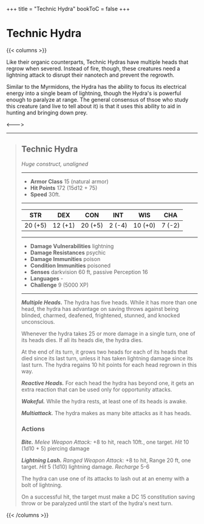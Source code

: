 +++
title = "Technic Hydra"
bookToC = false
+++

# Technic Hydra

{{< columns >}}

Like their organic counterparts, Technic Hydras have multiple heads that regrow when severed. Instead of fire, though, these creatures need a lightning attack to disrupt their nanotech and prevent the regrowth.

Similar to the Myrmidons, the Hydra has the ability to focus its electrical energy into a single beam of lightning, though the Hydra's is powerful enough to paralyze at range. The general consensus of thsoe who study this creature (and live to tell about it) is that it uses this ability to aid in hunting and bringing down prey.

<--->

<div class="phb">

___
> ## Technic Hydra
> *Huge construct, unaligned*
> ___
> - **Armor Class** 15 (natural armor)
> - **Hit Points** 172 (15d12 + 75)
> - **Speed** 30ft.
>___
>|STR|DEX|CON|INT|WIS|CHA|
>|:---:|:---:|:---:|:---:|:---:|:---:|
>|20 (+5)|12 (+1)|20 (+5)|2 (-4)|10 (+0)|7 (-2)|
>___
> - **Damage Vulnerabilities** lightning
> - **Damage Resistances** psychic
> - **Damage Immunities** poison
> - **Condition Immunities** poisoned
> - **Senses** darkvision 60 ft, passive Perception 16
> - **Languages** -
> - **Challenge** 9 (5000 XP)
> ___
> ***Multiple Heads.*** The hydra has five heads. While it has more than one head, the hydra has advantage on saving throws against being blinded, charmed, deafened, frightened, stunned, and knocked unconscious.
>
> Whenever the hydra takes 25 or more damage in a single turn, one of its heads dies. If all its heads die, the hydra dies.
>
> At the end of its turn, it grows two heads for each of its heads that died since its last turn, unless it has taken lightning damage since its last turn. The hydra regains 10 hit points for each head regrown in this way.
>
> ***Reactive Heads.*** For each head the hydra has beyond one, it gets an extra reaction that can be used only for opportunity attacks.
>
> ***Wakeful.*** While the hydra rests, at least one of its heads is awake.
>
> ***Multiattack.*** The hydra makes as many bite attacks as it has heads.
> ### Actions
> ***Bite.*** *Melee Weapon Attack:* +8 to hit, reach 10ft., one target. *Hit* 10 (1d10 + 5) piercing damage
>
> ***Lightning Lash.*** *Ranged Weapon Attack:* +8 to hit, Range 20 ft, one target. *Hit* 5 (1d10) lightning damage. *Recharge* 5-6
>
> The hydra can use one of its attacks to lash out at an enemy with a bolt of lightning.
>
> On a successful hit, the target must make a DC 15 constitution saving throw or be paralyzed until the start of the hydra's next turn.

</div>

{{< /columns >}}
